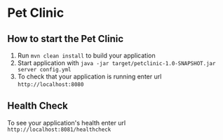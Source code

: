 # Pet Clinic

How to start the Pet Clinic
---

1. Run `mvn clean install` to build your application
1. Start application with `java -jar target/petclinic-1.0-SNAPSHOT.jar server config.yml`
1. To check that your application is running enter url `http://localhost:8080`

Health Check
---

To see your application's health enter url `http://localhost:8081/healthcheck`
